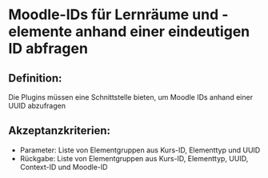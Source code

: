 # Moodle-IDs für Lernräume und -elemente anhand einer eindeutigen ID abfragen

## Definition:

Die Plugins müssen eine Schnittstelle bieten, um Moodle IDs anhand einer UUID abzufragen


## Akzeptanzkriterien:
- Parameter: Liste von Elementgruppen aus Kurs-ID, Elementtyp und UUID
- Rückgabe: Liste von Elementgruppen aus Kurs-ID, Elementtyp, UUID, Context-ID und Moodle-ID
